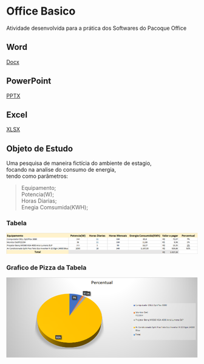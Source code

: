 # Office Basico

Atividade desenvolvida para a prática dos Softwares do Pacoque Office 

## Word

[Docx](https://github.com/ThalesDeMileto/Projeto_IntegradorII/blob/main/Office_Basico.docx)

## PowerPoint

[PPTX](https://github.com/ThalesDeMileto/Projeto_IntegradorII/blob/main/PPT_Basico.pptx)

## Excel

[XLSX](https://github.com/ThalesDeMileto/Projeto_IntegradorII/blob/main/ThalielPlanilha.xlsx)

## Objeto de Estudo

Uma pesquisa de maneira fictícia do ambiente de estagio,\
focando na analise do consumo de energia,\
tendo como parâmetros:

> Equipamento;\
> Potencia(W);\
> Horas Diarias;\
> Enegia Comsumida(KWH);

### Tabela
<img src="Tabela.png" alt="Tabela">

### Grafico de Pizza da Tabela
<img src="Grafico_de_Pizza.png" alt="Grafico de pizza">
